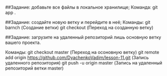 ##Задание: добавьте все файлы в локальное хранилище;
Команда: git app . 

##Задание: создайте новую ветку и перейдите в неё;
Команды: git barnch <branch-name> (Создание ветки)
        git checkout <branch-name> (Переход на созданную ветку)


##Задание: загрузите на удаленный репозиторий лишь основную ветку вашего проекта.

Команды: git checkout master (Переход на осоновную ветку)
        git remote add origin https://github.com/DyachenkoVadim/lesson-11.git (Запись удаленного репозитория)
        git push -u origin master (Запись на удаленный репозиторий ветки master)